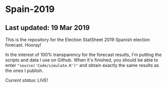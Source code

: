 # Spain-2019

## Last updated: 19 Mar 2019

This is the repository for the Election StatSheet 2019 Spanish election forecast. Hooray!

In the interest of 100% transparency for the forecast results, I'm putting the scripts and data I use on Github. When it's finished, you should be able to enter `"source('Code/simulate.R')"` and obtain exactly the same results as the ones I publish.

*Current status*: LIVE!